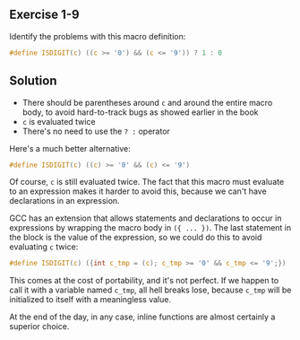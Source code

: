 ## Exercise 1-9

Identify the problems with this macro definition:

```c
#define ISDIGIT(c) ((c >= '0') && (c <= '9')) ? 1 : 0
```

## Solution

* There should be parentheses around `c` and around the entire macro body, to avoid hard-to-track bugs as showed earlier in the book
* `c` is evaluated twice
* There's no need to use the `? :` operator

Here's a much better alternative:

```c
#define ISDIGIT(c) ((c) >= '0' && (c) <= '9')
```

Of course, `c` is still evaluated twice. The fact that this macro must evaluate to an expression makes it harder to avoid this, because we can't have declarations in an expression.

GCC has an extension that allows statements and declarations to occur in expressions by wrapping the macro body in `({ ... })`. The last statement in the block is the value of the expression, so we could do this to avoid evaluating `c` twice:

```c
#define ISDIGIT(c) ({int c_tmp = (c); c_tmp >= '0' && c_tmp <= '9';})
```

This comes at the cost of portability, and it's not perfect. If we happen to call it with a variable named `c_tmp`, all hell breaks lose, because `c_tmp` will be initialized to itself with a meaningless value.

At the end of the day, in any case, inline functions are almost certainly a superior choice.
